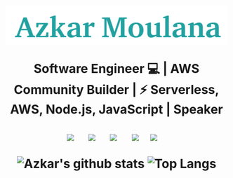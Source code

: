 <!-- <h1 align="center">Hi there!<img src="https://raw.githubusercontent.com/ABSphreak/ABSphreak/master/gifs/Hi.gif" width="30px"> I'm Azkar</h1> -->
<h1 align="center"><img src="https://github.com/azkarmoulana/azkarmoulana/blob/master/azkar-name.png"</h1> 
<!-- ![alt text](https://github.com/azkarmoulana/azkarmoulana/blob/master/azkar-name.png)  -->


<p align='center'>
  Software Engineer 💻 <b>|</b> AWS Community Builder <b>|</b> ⚡ Serverless, AWS, Node.js, JavaScript <b>|</b> Speaker 
</p>

<p align='center'>
  <a href="https://twitter.com/Azkar_moulana"><img src="https://img.shields.io/badge/twitter-%231DA1F2.svg?&style=for-the-badge&logo=twitter&logoColor=white" /></a>&nbsp;&nbsp;&nbsp;&nbsp;
  <a href="https://www.linkedin.com/in/azkarmoulana/"><img src="https://img.shields.io/badge/linkedin-%230077B5.svg?&style=for-the-badge&logo=linkedin&logoColor=white" /></a>&nbsp;&nbsp;&nbsp;&nbsp;
  <a href="mailto:azkar.moulana@gmail.com"><img src="https://img.shields.io/badge/gmail-%23D14836.svg?&style=for-the-badge&logo=gmail&logoColor=white" /></a>&nbsp;&nbsp;&nbsp;&nbsp;
  <a href="https://azkarmoulana.medium.com/"><img src="https://img.shields.io/badge/medium-%2312100E.svg?&style=for-the-badge&logo=medium&logoColor=white" /></a>&nbsp;&nbsp;&nbsp;
  <a href="https://dev.to/azkar_moulana"><img src="https://img.shields.io/badge/DEV.TO-%230A0A0A.svg?&style=for-the-badge&logo=dev-dot-to&logoColor=white" /></a>&nbsp;&nbsp;&nbsp;
</p>


</div>

![Azkar's github stats](https://github-readme-stats.vercel.app/api?username=azkarmoulana&count_private=true&show_icons=true&include_all_commits=true)
![Top Langs](https://github-readme-stats.vercel.app/api/top-langs/?username=azkarmoulana&layout=compact&langs_count=10)
